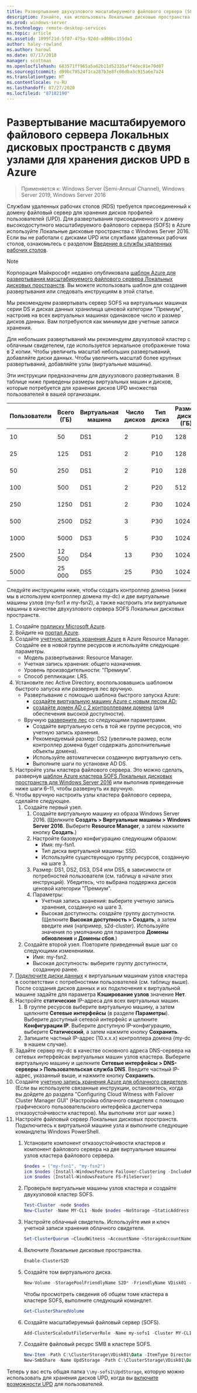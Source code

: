 ```yaml
---
title: Развертывание двухузлового масштабируемого файлового сервера (SOFS) Локальных дисковых пространств для хранения дисков UPD
description: Узнайте, как использовать Локальные дисковые пространства с RDS.
ms.prod: windows-server
ms.technology: remote-desktop-services
ms.topic: article
ms.assetid: 1099f21d-5f07-475a-92dd-ad08bc155da1
author: haley-rowland
ms.author: harowl
ms.date: 07/17/2018
manager: scottman
ms.openlocfilehash: 683571ff965a5a62b11d52335aff4dec81e70d07
ms.sourcegitcommit: d99bc78524f1ca287b3e8fc06dba3c915a6e7a24
ms.translationtype: HT
ms.contentlocale: ru-RU
ms.lasthandoff: 07/27/2020
ms.locfileid: "87182190"
---
```

# <a name="deploy-a-two-node-storage-spaces-direct-scale-out-file-server-for-upd-storage-in-azure"></a>Развертывание масштабируемого файлового сервера Локальных дисковых пространств с двумя узлами для хранения дисков UPD в Azure

>Применяется к: Windows Server (Semi-Annual Channel), Windows Server 2019, Windows Server 2016

Службам удаленных рабочих столов (RDS) требуется присоединенный к домену файловый сервер для хранения дисков профилей пользователей (UPD). Для развертывания присоединенного к домену высокодоступного масштабируемого файлового сервера (SOFS) в Azure используйте Локальные дисковые пространства с Windows Server 2016. Если вы не работали с дисками UPD или службами удаленных рабочих столов, ознакомьтесь с разделом [Введение в службы удаленных рабочих столов](welcome-to-rds.md).

> [!NOTE]
> Корпорация Майкрософт недавно опубликовала [шаблон Azure для развертывания масштабируемого файлового сервера Локальных дисковых пространств](https://azure.microsoft.com/documentation/templates/301-storage-spaces-direct/). Вы можете использовать шаблон для создания развертывания или следовать инструкциям в этой статье.

Мы рекомендуем развертывать сервер SOFS на виртуальных машинах серии DS и дисках данных хранилища ценовой категории "Премиум", настроив на всех виртуальных машинах одинаковое число и размер дисков данных. Вам потребуются как минимум две учетные записи хранения. 

Для небольших развертываний мы рекомендуем двухузловой кластер с облачным свидетелем, где используется зеркальное отображение тома в 2 копии. Чтобы увеличить масштаб небольших развертываний, добавляйте диски данных. Чтобы увеличить масштаб более крупных развертываний, добавляйте узлы (виртуальные машины). 

Эти инструкции предназначены для двухузлового развертывания. В таблице ниже приведены размеры виртуальных машин и дисков, которые потребуется для хранения дисков UPD множества пользователей в вашей организации. 

| Пользователи | Всего (ГБ) | Виртуальная машина | Число дисков | Тип диска | Размер диска (ГБ) | Конфигурация   |
|-------|------------|----|---------|-----------|----------------|-----------------|
| 10    | 50         | DS1 | 2       | P10       | 128            | 2 x (DS1 + 2 P10)  |
| 25    | 125        | DS1 | 2       | P10       | 128            | 2 x (DS1 + 2 P10)  |
| 50    | 250        | DS1 | 2       | P10       | 128            | 2 x (DS1 + 2 P10)  |
| 100   | 500        | DS1 | 2       | P20       | 512            | 2 x (DS1 + 2 P20)  |
| 250   | 1250       | DS1 | 2       | P30       | 1024           | 2 x (DS1 + 2 P30)  |
| 500   | 2500       | DS2 | 3       | P30       | 1024           | 2 x (DS2 + 3 P30)  |
| 1000  | 5000       | DS3 | 5       | P30       | 1024           | 2 x (DS3 + 5 P30)  |
| 2500  | 12 500      | DS4 | 13      | P30       | 1024           | 2 x (DS4 + 13 P30) |
| 5000  | 25 000      | DS5 | 25      | P30       | 1024           | 2 x (DS5 + 25 P30) |

Следуйте инструкциям ниже, чтобы создать контроллер домена (ниже мы в используем контроллер домена my-dc) и две виртуальные машины узлов (my-fsn1 и my-fsn2), а также настроить эти виртуальные машины в качестве двухузлового сервера SOFS Локальных дисковых пространств.

1. Создайте [подписку Microsoft Azure](https://azure.microsoft.com).
2. Войдите на [портал Azure](https://ms.portal.azure.com).
3. Создайте [учетную запись хранения Azure](/azure/storage/common/storage-account-create#create-a-storage-account) в Azure Resource Manager. Создайте ее в новой группе ресурсов и используйте следующие параметры.
   - Модель развертывания: Resource Manager.
   - Учетная запись хранения: общего назначения.
   - Уровень производительности: "Премиум".
   - Способ репликации: LRS.
4. Установите лес Active Directory, воспользовавшись шаблоном быстрого запуска или развернув лес вручную.
   - Развертывание с помощью шаблона быстрого запуска Azure:
      - [создайте виртуальную машину Azure с новым лесом AD](https://azure.microsoft.com/documentation/templates/active-directory-new-domain/);
      - [создайте домен AD с 2 контроллерами домена](https://azure.microsoft.com/documentation/templates/active-directory-new-domain-ha-2-dc/) (для обеспечения высокой доступности).
   - Вручную [разверните лес](../../identity/ad-ds/introduction-to-active-directory-domain-services-ad-ds-virtualization-level-100.md) со следующими параметрами.
      - Создайте виртуальную сеть в той же группе ресурсов, что учетную запись хранения.
      - Рекомендуемый размер: DS2 (увеличьте размер, если контроллер домена будет содержать дополнительные объекты домена).
      - Используйте автоматически созданную виртуальную сеть.
      - Выполните шаги по установке AD DS.
5. Настройте узлы кластера файлового сервера. Это можно сделать, развернув [шаблон Azure кластера SOFS Локальных дисковых пространств для Windows Server 2016](https://azure.microsoft.com/resources/templates/301-storage-spaces-direct/) или выполнив приведенные ниже шаги 6–11, чтобы развернуть их вручную.
6. Чтобы вручную настроить узлы кластера файлового сервера, сделайте следующее.
   1. Создайте первый узел.
      1. Создайте виртуальную машину из образа Windows Server 2016. (Щелкните **Создать > Виртуальные машины > Windows Server 2016**. Выберите **Resource Manager**, а затем нажмите кнопку **Создать**.)
      2. Настройте базовую конфигурацию следующим образом:
         - Имя: my-fsn1.
         - Тип диска виртуальной машины: SSD.
         - Используйте существующую группу ресурсов, созданную на шаге 3.
      3. Размер: DS1, DS2, DS3, DS4 или DS5, в зависимости от потребностей пользователя (см. таблицу в начале этих инструкций). Убедитесь, что выбрана поддержка дисков ценовой категории "Премиум".
      4. Параметры:
         - Учетная запись хранения: выберите учетную запись хранения, созданную на шаге 3.
         - Высокая доступность: создайте группу доступности. (Щелкните **Высокая доступность > Создать**, а затем введите имя (например, s2d-cluster). Используйте значения по умолчанию для параметров **Домены обновления** и **Домены сбоя**.)
   2. Создайте второй узел. Повторите приведенный выше шаг со следующими изменениями.
      - Имя: my-fsn2.
      - Высокая доступность: выберите группу доступности, созданную ранее.
7. [Подключите диски данных](/azure/virtual-machines/windows/attach-managed-disk-portal) к виртуальным машинам узлов кластера в соответствии с потребностями пользователей (см. таблицу выше). После создания дисков данных и их подключения к виртуальной машине задайте для параметра **Кэширование узлов** значение **Нет**.
8. Настройте **статические** IP-адреса для всех виртуальных машин.
   1. В группе ресурсов выберите виртуальную машину, а затем щелкните **Сетевые интерфейсы** (в разделе **Параметры**). Выберите доступный сетевой интерфейс и щелкните **Конфигурации IP**. Выберите доступную IP-конфигурацию, выберите **Статический**, а затем нажмите кнопку **Сохранить**.
   2. Запишите частный IP-адрес (10.x.x.x) контроллера домена (my-dc в нашем случае).
9. Задайте сервер my-dc в качестве основного адреса DNS-сервера на сетевых интерфейсах виртуальных машин узлов кластера. Выберите виртуальную машину и щелкните **Сетевые интерфейсы > DNS-серверы > Пользовательская служба DNS**. Введите частный IP-адрес, указанный выше, и нажмите кнопку **Сохранить**.
10. Создайте [учетную запись хранения Azure для облачного свидетеля](../../failover-clustering/deploy-cloud-witness.md). (Если вы используете связанные инструкции, остановитесь, когда вы дойдете до раздела "Configuring Cloud Witness with Failover Cluster Manager GUI" (Настройка облачного свидетеля с помощью графического пользовательского интерфейса диспетчера отказоустойчивости кластеров). Мы выполним этот шаг ниже.)
11. Настройте файловый сервер Локальных дисковых пространств. Подключитесь к виртуальной машине узла и выполните следующие командлеты Windows PowerShell.
    1. Установите компонент отказоустойчивости кластеров и компонент файлового сервера на две виртуальные машины узлов кластера файлового сервера.

       ```powershell
       $nodes = ("my-fsn1", "my-fsn2")
       icm $nodes {Install-WindowsFeature Failover-Clustering -IncludeAllSubFeature -IncludeManagementTools}
       icm $nodes {Install-WindowsFeature FS-FileServer}
       ```
    2. Проверьте виртуальные машины узлов кластера и создайте двухузловой кластер SOFS.

       ```powershell
       Test-Cluster -node $nodes
       New-Cluster -Name MY-CL1 -Node $nodes –NoStorage –StaticAddress [new address within your addr space]
       ```
    3. Настройте облачный свидетель. Используйте имя и ключ учетной записи хранения облачного свидетеля.

       ```powershell
       Set-ClusterQuorum –CloudWitness –AccountName <StorageAccountName> -AccessKey <StorageAccountAccessKey>
       ```
    4. Включите Локальные дисковые пространства.

       ```powershell
       Enable-ClusterS2D
       ```

    5. Создайте том виртуального диска.

       ```powershell
       New-Volume -StoragePoolFriendlyName S2D* -FriendlyName VDisk01 -FileSystem CSVFS_REFS -Size 120GB
       ```
       Чтобы просмотреть сведения об общем томе кластера в кластере SOFS, выполните следующий командлет.

       ```powershell
       Get-ClusterSharedVolume
       ```

    6. Создайте масштабируемый файловый сервер (SOFS).

       ```powershell
       Add-ClusterScaleOutFileServerRole -Name my-sofs1 -Cluster MY-CL1
       ```

    7. Создайте файловый ресурс SMB в кластере SOFS.

       ```powershell
       New-Item -Path C:\ClusterStorage\VDisk01\Data -ItemType Directory
       New-SmbShare -Name UpdStorage -Path C:\ClusterStorage\VDisk01\Data
       ```

Теперь у вас есть общая папка `\\my-sofs1\UpdStorage`, которую можно использовать для хранения дисков UPD, когда вы [включите возможности UPD](https://techcommunity.microsoft.com/t5/ask-the-performance-team/migrating-user-profile-disks-in-remote-desktop-services/ba-p/375630) для пользователей.


